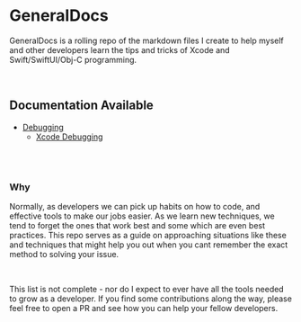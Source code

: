 # GeneralDocs

GeneralDocs is a rolling repo of the markdown files I create to help myself and other developers learn the tips and tricks of Xcode and Swift/SwiftUI/Obj-C programming.

<br>

## Documentation Available

- [Debugging](https://github.com/ymontotoCapco/GeneralDocs/tree/main/Documentation/Debugging)
  - [Xcode Debugging](https://github.com/ymontotoCapco/GeneralDocs/blob/ae64685eae30c8d6738b17fda57cdaf95684b68a/Documentation/Debugging/XcodeDebugging.md)

<br><br>

### Why
Normally, as developers we can pick up habits on how to code, and effective tools to make our jobs easier. As we learn new techniques, we tend to forget the ones that work best and some which are even best practices. This repo serves as a guide on approaching situations like these and techniques that might help you out when you cant remember the exact method to solving your issue.

<br>

This list is not complete - nor do I expect to ever have all the tools needed to grow as a developer. If you find some contributions along the way, please feel free to open a PR and see how you can help your fellow developers.
